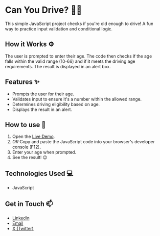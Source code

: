 # Can You Drive? 🚗🚦

This simple JavaScript project checks if you're old enough to drive!  A fun way to practice input validation and conditional logic.

## How it Works ⚙️

The user is prompted to enter their age. The code then checks if the age falls within the valid range (10-66) and if it meets the driving age requirements.  The result is displayed in an alert box.

## Features ✨

* Prompts the user for their age.
* Validates input to ensure it's a number within the allowed range.
* Determines driving eligibility based on age.
* Displays the result in an alert.

## How to use 🚀

1.  Open the [Live Demo](https://us-can-you-drive.netlify.app/).
2.  *OR* Copy and paste the JavaScript code into your browser's developer console (F12).
3.  Enter your age when prompted.
4.  See the result! 😉

## Technologies Used 💻

* JavaScript

## Get in Touch 📫

* [LinkedIn](https://www.linkedin.com/in/umair-shakoor/)
* [Email](mailto:umairshakoor.pro@gmail.com)
* [X (Twitter)](https://x.com/theUmairShakoor/)
